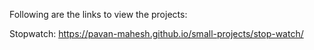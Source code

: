 Following are the links to view the projects:

Stopwatch: https://pavan-mahesh.github.io/small-projects/stop-watch/
